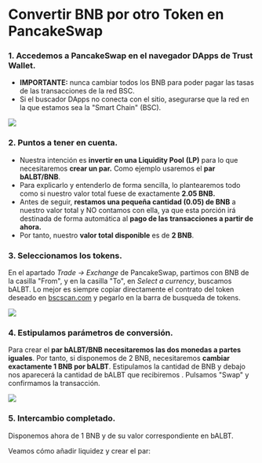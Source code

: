 # Convertir BNB por otro Token en PancakeSwap



### 1. Accedemos a PancakeSwap en el navegador DApps de Trust Wallet.

* **IMPORTANTE:** nunca cambiar todos los BNB para poder pagar las tasas de las transacciones de la red BSC.
* Si el buscador DApps no conecta con el sitio, asegurarse que la red en la que estamos sea la "Smart Chain" \(BSC\).



![](../../../../../../.gitbook/assets/photo6003629256741074194.jpg)

### 

### 2. Puntos a tener en cuenta.

* Nuestra intención es **invertir en una Liquidity Pool** **\(LP\)** para lo que necesitaremos **crear un par.** Como ejemplo usaremos el **par bALBT/BNB**.
* Para explicarlo y entenderlo de forma sencilla, lo plantearemos todo como si nuestro valor total fuese de exactamente **2.05 BNB.**
* Antes de seguir, **restamos una pequeña cantidad \(0.05\) de BNB** a nuestro valor total y NO contamos con ella, ya que esta porción irá destinada de forma automática al **pago de las transacciones a partir de ahora.** 
* Por tanto, nuestro **valor total disponible** es de **2 BNB**.



### 3. Seleccionamos los tokens.

En el apartado _Trade → Exchange_ de PancakeSwap, partimos con BNB de la casilla "From", y en la casilla "To", en _Select a currency_, buscamos bALBT. Lo mejor es siempre copiar directamente el contrato del token deseado en [bscscan.com](https://bscscan.com/) y pegarlo en la barra de busqueda de tokens. 



![](../../../../../../.gitbook/assets/photo6003629256741074193.jpg)

### 

### 4. Estipulamos parámetros de conversión.

Para crear el **par bALBT/BNB necesitaremos las dos monedas a partes iguales**. Por tanto, si disponemos de 2 BNB, necesitaremos **cambiar exactamente 1 BNB por bALBT**. Estipulamos la cantidad de BNB y debajo nos aparecerá la cantidad de bALBT que recibiremos . Pulsamos "Swap" y confirmamos la transacción.



![](../../../../../../.gitbook/assets/photo6003629256741074192.jpg)

### 

### 5. Intercambio completado.

Disponemos ahora de 1 BNB y de su valor correspondiente en bALBT.



Veamos cómo añadir liquidez y crear el par:



### 





